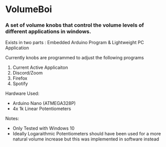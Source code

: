 
<h1>VolumeBoi</h1>
<h3>A set of volume knobs that control the volume levels of different applications in windows.</h3>
<p>Exists in two parts : Embedded Arduino Program & Lightweight PC Application </p> 

Currently  knobs are programmed to adjust the following programs
<ol>
<li>Current Active Applicaiton</li>
<li>Discord/Zoom</li>
<li>Firefox</li>
<li>Spotify</li>
</ol>

Hardware Used:
<ul>
<li>Arduino Nano (ATMEGA328P)</li>
<li>4x 1k Linear Potentiometers</li>
</ul>

Notes:
<ul>
<li>Only Tested with Windows 10</li>
<li>Ideally Logaraithmic Potentiometers should have been used for a more natural volume increase but this was implemented in software instead</li>
</ul>
